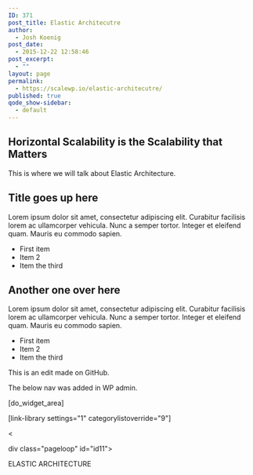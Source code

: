 ```yaml
---
ID: 371
post_title: Elastic Architecutre
author:
  - Josh Koenig
post_date:
  - 2015-12-22 12:58:46
post_excerpt:
  - ""
layout: page
permalink:
  - https://scalewp.io/elastic-architecutre/
published: true
qode_show-sidebar:
  - default
---
```

## Horizontal Scalability is the Scalability that Matters

This is where we will talk about Elastic Architecture.

<div class="bulletbox bb-left">
  <h2>
    Title goes up here
  </h2> Lorem ipsum dolor sit amet, consectetur adipiscing elit. Curabitur facilisis lorem ac ullamcorper vehicula. Nunc a semper tortor. Integer et eleifend quam. Mauris eu commodo sapien. 
  
  <ul>
    <li>
      First item
    </li>
    <li>
      Item 2
    </li>
    <li>
      Item the third
    </li>
  </ul>
</div>

<div class="bulletbox bb-right">
  <h2>
    Another one over here
  </h2>
  
  <p>
    Lorem ipsum dolor sit amet, consectetur adipiscing elit. Curabitur facilisis lorem ac ullamcorper vehicula. Nunc a semper tortor. Integer et eleifend quam. Mauris eu commodo sapien.
  </p>
  
  <ul>
    <li>
      First item
    </li>
    <li>
      Item 2
    </li>
    <li>
      Item the third
    </li>
  </ul>
</div>

This is an edit made on GitHub.

The below nav was added in WP admin.

[do_widget_area]

[link-library settings="1" categorylistoverride="9"]

<a class="loopnext" href="/elastic-architecture/"><i class="fa fa-angle-down"></i></a>

<

div class="pageloop" id="id11">

<div>
  ELASTIC ARCHITECTURE
</div>